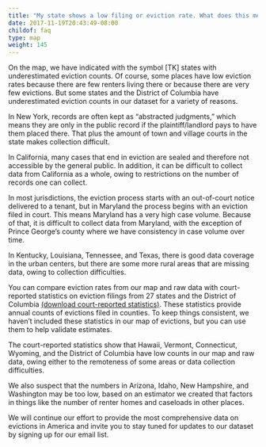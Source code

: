 ```yaml
---
title: "My state shows a low filing or eviction rate. What does this mean?"
date: 2017-11-19T20:43:49-08:00
childof: faq
type: map
weight: 145
---
```

On the map, we have indicated with the symbol [TK] states with underestimated eviction counts. Of course, some places have low eviction rates because there are few renters living there or because there are very few evictions. But some states and the District of Columbia have underestimated eviction counts in our dataset for a variety of reasons.

In New York, records are often kept as “abstracted judgments,” which means they are only in the public record if the plaintiff/landlord pays to have them placed there. That plus the amount of town and village courts in the state makes collection difficult. 

In California, many cases that end in eviction are sealed and therefore not accessible by the general public. In addition, it can be difficult to collect data from California as a whole, owing to restrictions on the number of records one can collect.

In most jurisdictions, the eviction process starts with an out-of-court notice delivered to a tenant, but in Maryland the process begins with an eviction filed in court. This means Maryland has a very high case volume. Because of that, it is difficult to collect data from Maryland, with the exception of Prince George’s county where we have consistency in case volume over time.

In Kentucky, Louisiana, Tennessee, and Texas, there is good data coverage in the urban centers, but there are some more rural areas that are missing data, owing to collection difficulties.

You can compare eviction rates from our map and raw data with court-reported statistics on eviction filings from 27 states and the District of Columbia <a href="#">(download court-reported statistics)</a>. These statistics provide annual counts of evictions filed in counties. To keep things consistent, we haven’t included these statistics in our map of evictions, but you can use them to help validate estimates.

The court-reported statistics show that Hawaii, Vermont, Connecticut, Wyoming, and the District of Columbia have low counts in our map and raw data, owing either to the remoteness of some areas or data collection difficulties.

We also suspect that the numbers in Arizona, Idaho, New Hampshire, and Washington may be too low, based on an estimator we created that factors in things like the number of renter homes and caseloads in other places. 

We will continue our effort to provide the most comprehensive data on evictions in America and invite you to stay tuned for updates to our dataset by signing up for our email list.

